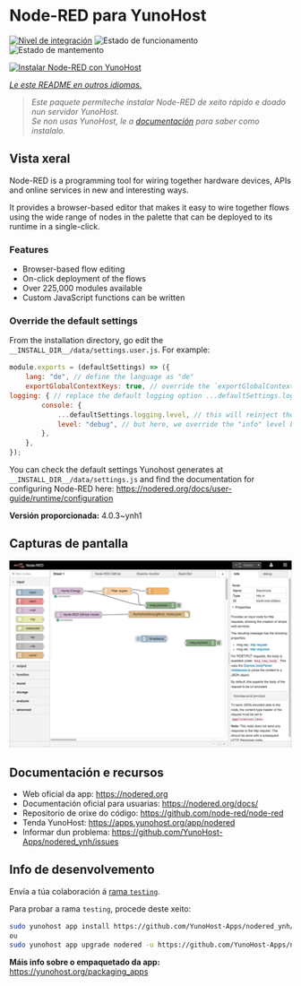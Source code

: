 <!--
NOTA: Este README foi creado automáticamente por <https://github.com/YunoHost/apps/tree/master/tools/readme_generator>
NON debe editarse manualmente.
-->

# Node-RED para YunoHost

[![Nivel de integración](https://dash.yunohost.org/integration/nodered.svg)](https://ci-apps.yunohost.org/ci/apps/nodered/) ![Estado de funcionamento](https://ci-apps.yunohost.org/ci/badges/nodered.status.svg) ![Estado de mantemento](https://ci-apps.yunohost.org/ci/badges/nodered.maintain.svg)

[![Instalar Node-RED con YunoHost](https://install-app.yunohost.org/install-with-yunohost.svg)](https://install-app.yunohost.org/?app=nodered)

*[Le este README en outros idiomas.](./ALL_README.md)*

> *Este paquete permíteche instalar Node-RED de xeito rápido e doado nun servidor YunoHost.*  
> *Se non usas YunoHost, le a [documentación](https://yunohost.org/install) para saber como instalalo.*

## Vista xeral

Node-RED is a programming tool for wiring together hardware devices, APIs and online services in new and interesting ways.

It provides a browser-based editor that makes it easy to wire together flows using the wide range of nodes in the palette that can be deployed to its runtime in a single-click.

### Features

- Browser-based flow editing
- On-click deployment of the flows
- Over 225,000 modules available
- Custom JavaScript functions can be written

### Override the default settings

From the installation directory, go edit the `__INSTALL_DIR__/data/settings.user.js`. For example:

```js
module.exports = (defaultSettings) => ({
    lang: "de", // define the language as "de"
    exportGlobalContextKeys: true, // override the `exportGlobalContextKeys` value
logging: { // replace the default logging option ...defaultSettings.logging, // this will reinject the default settings in logging
        console: {
            ...defaultSettings.logging.level, // this will reinject the default settings in logging.console
            level: "debug", // but here, we override the "info" level by "debug"
        },
    },
});
```

You can check the default settings Yunohost generates at `__INSTALL_DIR__/data/settings.js` and find the documentation for configuring Node-RED here: <https://nodered.org/docs/user-guide/runtime/configuration>


**Versión proporcionada:** 4.0.3~ynh1

## Capturas de pantalla

![Captura de pantalla de Node-RED](./doc/screenshots/screenshot.jpg)

## Documentación e recursos

- Web oficial da app: <https://nodered.org>
- Documentación oficial para usuarias: <https://nodered.org/docs/>
- Repositorio de orixe do código: <https://github.com/node-red/node-red>
- Tenda YunoHost: <https://apps.yunohost.org/app/nodered>
- Informar dun problema: <https://github.com/YunoHost-Apps/nodered_ynh/issues>

## Info de desenvolvemento

Envía a túa colaboración á [rama `testing`](https://github.com/YunoHost-Apps/nodered_ynh/tree/testing).

Para probar a rama `testing`, procede deste xeito:

```bash
sudo yunohost app install https://github.com/YunoHost-Apps/nodered_ynh/tree/testing --debug
ou
sudo yunohost app upgrade nodered -u https://github.com/YunoHost-Apps/nodered_ynh/tree/testing --debug
```

**Máis info sobre o empaquetado da app:** <https://yunohost.org/packaging_apps>
